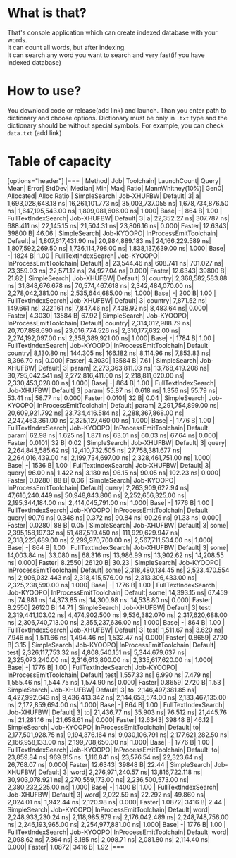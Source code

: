 # What is that?
That's console application which can create indexed database with your words.        
It can count all words, but after indexing.        
It can search any word you want to search and very fast(if you have indexed database)           

# How to use?
You download code or release(add link) and launch. Than you enter path to dictionary and choose options. Dictionary must be only in ```.txt``` type and the dictionary should be without special symbols. For example, you can check ```data.txt``` (add link)

# Table of capacity

[options="header"]
|===
|               Method|         Job|               Toolchain|  LaunchCount|    Query|                 Mean|              Error|              StdDev|               Median|                  Min|                  Max|  Ratio|  MannWhitney(10%)|     Gen0|  Allocated|  Alloc Ratio
|         SimpleSearch|  Job-XHUFBW|                 Default|            3|        a|  1,693,028,648.18 ns|  16,261,101.773 ns|   35,003,737.055 ns|  1,678,734,876.50 ns|  1,647,195,543.00 ns|  1,809,081,606.00 ns|  1.000|              Base|        -|      864 B|         1.00
|  FullTextIndexSearch|  Job-XHUFBW|                 Default|            3|        a|         22,352.27 ns|         307.787 ns|          688.411 ns|         22,145.15 ns|         21,504.31 ns|         23,806.16 ns|  0.000|            Faster|  12.6343|    39800 B|        46.06
|         SimpleSearch|  Job-KYOOPO|  InProcessEmitToolchain|      Default|        a|  1,807,617,431.90 ns|  20,984,889.183 ns|   24,166,229.589 ns|  1,807,592,269.50 ns|  1,736,114,798.00 ns|  1,838,137,639.00 ns|  1.000|              Base|        -|     1824 B|         1.00
|  FullTextIndexSearch|  Job-KYOOPO|  InProcessEmitToolchain|      Default|        a|         23,544.46 ns|         608.741 ns|          701.027 ns|         23,359.93 ns|         22,571.12 ns|         24,927.04 ns|  0.000|            Faster|  12.6343|    39800 B|        21.82
|         SimpleSearch|  Job-XHUFBW|                 Default|            3|  country|  2,368,582,583.88 ns|  31,848,676.678 ns|   70,574,467.618 ns|  2,342,484,070.00 ns|  2,278,042,381.00 ns|  2,535,644,685.00 ns|  1.000|              Base|        -|      200 B|         1.00
|  FullTextIndexSearch|  Job-XHUFBW|                 Default|            3|  country|          7,871.52 ns|         149.661 ns|          322.161 ns|          7,847.46 ns|          7,438.92 ns|          8,483.64 ns|  0.000|            Faster|   4.3030|    13584 B|        67.92
|         SimpleSearch|  Job-KYOOPO|  InProcessEmitToolchain|      Default|  country|  2,314,012,988.79 ns|  20,707,898.690 ns|   23,016,774.526 ns|  2,310,177,632.00 ns|  2,274,192,097.00 ns|  2,359,389,921.00 ns|  1.000|              Base|        -|     1784 B|         1.00
|  FullTextIndexSearch|  Job-KYOOPO|  InProcessEmitToolchain|      Default|  country|          8,130.80 ns|         144.305 ns|          166.182 ns|          8,114.96 ns|          7,853.83 ns|          8,396.70 ns|  0.000|            Faster|   4.3030|    13584 B|         7.61
|         SimpleSearch|  Job-XHUFBW|                 Default|            3|    param|  2,273,363,811.03 ns|  13,768,419.208 ns|   30,795,042.541 ns|  2,272,816,411.00 ns|  2,218,811,620.00 ns|  2,330,453,028.00 ns|  1.000|              Base|        -|      864 B|         1.00
|  FullTextIndexSearch|  Job-XHUFBW|                 Default|            3|    param|             55.87 ns|           0.618 ns|            1.356 ns|             55.79 ns|             53.41 ns|             58.77 ns|  0.000|            Faster|   0.0101|       32 B|         0.04
|         SimpleSearch|  Job-KYOOPO|  InProcessEmitToolchain|      Default|    param|  2,291,754,899.00 ns|  20,609,921.792 ns|   23,734,416.584 ns|  2,288,367,868.00 ns|  2,247,463,361.00 ns|  2,325,127,460.00 ns|  1.000|              Base|        -|     1776 B|         1.00
|  FullTextIndexSearch|  Job-KYOOPO|  InProcessEmitToolchain|      Default|    param|             62.98 ns|           1.625 ns|            1.871 ns|             63.01 ns|             60.03 ns|             67.64 ns|  0.000|            Faster|   0.0101|       32 B|         0.02
|         SimpleSearch|  Job-XHUFBW|                 Default|            3|    query|  2,264,843,585.62 ns|  12,410,732.505 ns|   27,758,381.677 ns|  2,264,016,439.00 ns|  2,199,734,697.00 ns|  2,328,461,751.00 ns|  1.000|              Base|        -|     1536 B|         1.00
|  FullTextIndexSearch|  Job-XHUFBW|                 Default|            3|    query|             96.00 ns|           1.422 ns|            3.180 ns|             96.15 ns|             90.05 ns|            102.23 ns|  0.000|            Faster|   0.0280|       88 B|         0.06
|         SimpleSearch|  Job-KYOOPO|  InProcessEmitToolchain|      Default|    query|  2,263,909,622.94 ns|  47,616,240.449 ns|   50,948,843.806 ns|  2,252,656,325.00 ns|  2,195,344,184.00 ns|  2,414,045,791.00 ns|  1.000|              Base|        -|     1776 B|         1.00
|  FullTextIndexSearch|  Job-KYOOPO|  InProcessEmitToolchain|      Default|    query|             90.79 ns|           0.348 ns|            0.372 ns|             90.84 ns|             90.26 ns|             91.33 ns|  0.000|            Faster|   0.0280|       88 B|         0.05
|         SimpleSearch|  Job-XHUFBW|                 Default|            3|     some|  2,395,158,197.32 ns|  51,487,519.450 ns|  111,929,629.947 ns|  2,318,223,689.00 ns|  2,299,970,700.00 ns|  2,567,711,534.00 ns|  1.000|              Base|        -|      864 B|         1.00
|  FullTextIndexSearch|  Job-XHUFBW|                 Default|            3|     some|         14,003.84 ns|          33.080 ns|           68.316 ns|         13,986.99 ns|         13,902.62 ns|         14,208.55 ns|  0.000|            Faster|   8.2550|    26120 B|        30.23
|         SimpleSearch|  Job-KYOOPO|  InProcessEmitToolchain|      Default|     some|  2,318,480,134.45 ns|   2,523,470.554 ns|    2,906,032.443 ns|  2,318,415,576.00 ns|  2,313,306,433.00 ns|  2,325,238,590.00 ns|  1.000|              Base|        -|     1776 B|         1.00
|  FullTextIndexSearch|  Job-KYOOPO|  InProcessEmitToolchain|      Default|     some|         14,393.15 ns|          67.459 ns|           74.981 ns|         14,373.85 ns|         14,300.98 ns|         14,538.80 ns|  0.000|            Faster|   8.2550|    26120 B|        14.71
|         SimpleSearch|  Job-XHUFBW|                 Default|            3|     test|  2,319,441,103.02 ns|   4,474,902.500 ns|    9,536,382.070 ns|  2,317,620,688.00 ns|  2,306,740,713.00 ns|  2,355,237,636.00 ns|  1.000|              Base|        -|      864 B|         1.00
|  FullTextIndexSearch|  Job-XHUFBW|                 Default|            3|     test|          1,511.67 ns|           3.620 ns|            7.946 ns|          1,511.66 ns|          1,494.46 ns|          1,532.47 ns|  0.000|            Faster|   0.8659|     2720 B|         3.15
|         SimpleSearch|  Job-KYOOPO|  InProcessEmitToolchain|      Default|     test|  2,326,117,753.32 ns|   4,808,540.151 ns|    5,344,679.637 ns|  2,325,073,240.00 ns|  2,316,613,800.00 ns|  2,335,617,620.00 ns|  1.000|              Base|        -|     1776 B|         1.00
|  FullTextIndexSearch|  Job-KYOOPO|  InProcessEmitToolchain|      Default|     test|          1,557.33 ns|           6.990 ns|            7.479 ns|          1,555.46 ns|          1,544.75 ns|          1,574.90 ns|  0.000|            Faster|   0.8659|     2720 B|         1.53
|         SimpleSearch|  Job-XHUFBW|                 Default|            3|       to|  2,146,497,381.85 ns|   4,427,992.643 ns|    9,436,413.342 ns|  2,144,653,574.00 ns|  2,133,467,135.00 ns|  2,172,859,694.00 ns|  1.000|              Base|        -|      864 B|         1.00
|  FullTextIndexSearch|  Job-XHUFBW|                 Default|            3|       to|         21,436.77 ns|          35.903 ns|           76.512 ns|         21,445.76 ns|         21,281.16 ns|         21,658.61 ns|  0.000|            Faster|  12.6343|    39848 B|        46.12
|         SimpleSearch|  Job-KYOOPO|  InProcessEmitToolchain|      Default|       to|  2,177,501,928.75 ns|   9,194,376.164 ns|    9,030,106.791 ns|  2,177,621,282.50 ns|  2,166,958,133.00 ns|  2,199,708,650.00 ns|  1.000|              Base|        -|     1776 B|         1.00
|  FullTextIndexSearch|  Job-KYOOPO|  InProcessEmitToolchain|      Default|       to|         23,859.84 ns|         969.815 ns|        1,116.841 ns|         23,576.54 ns|         22,323.64 ns|         26,768.07 ns|  0.000|            Faster|  12.6343|    39848 B|        22.44
|         SimpleSearch|  Job-XHUFBW|                 Default|            3|     word|  2,276,971,240.57 ns|  13,816,722.118 ns|   30,903,078.921 ns|  2,270,559,173.00 ns|  2,236,500,573.00 ns|  2,380,232,225.00 ns|  1.000|              Base|        -|     1400 B|         1.00
|  FullTextIndexSearch|  Job-XHUFBW|                 Default|            3|     word|          2,022.59 ns|          22.292 ns|           49.860 ns|          2,024.01 ns|          1,942.44 ns|          2,120.98 ns|  0.000|            Faster|   1.0872|     3416 B|         2.44
|         SimpleSearch|  Job-KYOOPO|  InProcessEmitToolchain|      Default|     word|  2,248,933,230.24 ns|   2,118,985.879 ns|    2,176,042.489 ns|  2,248,748,756.00 ns|  2,246,193,965.00 ns|  2,254,977,881.00 ns|  1.000|              Base|        -|     1776 B|         1.00
|  FullTextIndexSearch|  Job-KYOOPO|  InProcessEmitToolchain|      Default|     word|          2,098.62 ns|           7.364 ns|            8.185 ns|          2,098.71 ns|          2,081.80 ns|          2,114.40 ns|  0.000|            Faster|   1.0872|     3416 B|         1.92
|===

